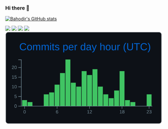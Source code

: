 ### Hi there 👋
[![Bahodir's GitHub stats](https://github-readme-stats.vercel.app/api?username=bahodir8586&count_private=true&show_icons=true&hide=stars)](https://github.com/anuraghazra/github-readme-stats)

[![](https://raw.githubusercontent.com/Bahodir8586/Bahodir8586/master/profile-summary-card-output/github_dark/0-profile-details.svg)](https://github.com/vn7n24fzkq/github-profile-summary-cards)
[![](https://raw.githubusercontent.com/Bahodir8586/Bahodir8586/master/profile-summary-card-output/github_dark/1-repos-per-language.svg)](https://github.com/vn7n24fzkq/github-profile-summary-cards) [![](https://raw.githubusercontent.com/Bahodir8586/Bahodir8586/master/profile-summary-card-output/github_dark/2-most-commit-language.svg)](https://github.com/vn7n24fzkq/github-profile-summary-cards)
[![](https://raw.githubusercontent.com/Bahodir8586/Bahodir8586/master/profile-summary-card-output/github_dark/3-stats.svg)](https://github.com/vn7n24fzkq/github-profile-summary-cards) [![](https://raw.githubusercontent.com/jasur-n/jasur-n/master/profile-summary-card-output/github_dark/4-productive-time.svg)](https://github.com/vn7n24fzkq/github-profile-summary-cards)
